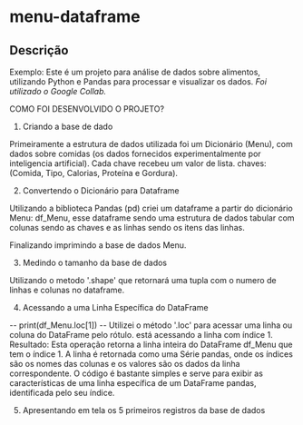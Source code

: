 # menu-dataframe
## Descrição

Exemplo:
Este é um projeto para análise de dados sobre alimentos, utilizando Python e Pandas para processar e visualizar os dados. *Foi utilizado o Google Collab.*

COMO FOI DESENVOLVIDO O PROJETO?

1) Criando a base de dado

Primeiramente a estrutura de dados utilizada foi um Dicionário (Menu), com dados sobre comidas (os dados fornecidos experimentalmente por inteligencia artificial). Cada chave recebeu um valor de lista. chaves: (Comida, Tipo, Calorias, Proteína e Gordura). 

2) Convertendo o Dicionário para Dataframe

Utilizando a biblioteca Pandas (pd) criei um dataframe a partir do dicionário Menu: df_Menu, esse dataframe sendo uma estrutura de dados tabular com colunas sendo as chaves e as linhas sendo os itens das linhas.

Finalizando imprimindo a base de dados Menu.

3) Medindo o tamanho da base de dados

Utilizando o metodo '.shape' que retornará uma tupla com o numero de linhas e colunas no dataframe.

4) Acessando a uma Linha Específica do DataFrame

-- print(df_Menu.loc[1]) --
Utilizei o método '.loc' para acessar uma linha ou coluna do DataFrame pelo rótulo. está acessando a linha com índice 1.
Resultado: Esta operação retorna a linha inteira do DataFrame df_Menu que tem o índice 1. A linha é retornada como uma Série pandas, onde os índices são os nomes das colunas e os valores são os dados da linha correspondente. O código é bastante simples e serve para exibir as características de uma linha específica de um DataFrame pandas, identificada pelo seu índice.

5) Apresentando em tela os 5 primeiros registros da base de dados





